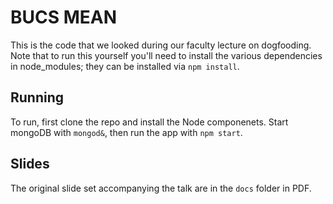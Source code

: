 # BUCS MEAN
This is the code that we looked during our faculty lecture on dogfooding. Note that to run this yourself you'll need to install the various dependencies in node_modules; they can be installed via `npm install`.
## Running
To run, first clone the repo and install the Node componenets. Start mongoDB with `mongod&`, then run the app with `npm start`.
## Slides
The original slide set accompanying the talk are in the `docs` folder in PDF.
